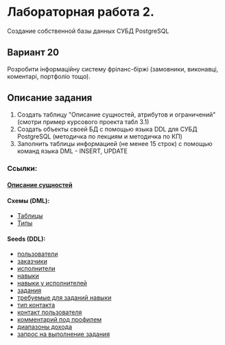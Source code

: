 # Лабораторная работа 2. 
Создание собственной базы данных СУБД PostgreSQL
## Вариант 20
Розробити інформаційну систему фріланс-біржі (замовники, виконавці, коментарі, портфоліо тощо).

## Описание задания
1. Создать таблицу "Описание сущностей, атрибутов и ограничений" (смотри пример курсового проекта табл 3.1)
2. Создать объекты своей БД с помощью языка DDL для СУБД PostgreSQL (методичка по лекциям и методичка по КП)
3. Заполнить таблицы информацией (не менее 15 строк) с помощью команд языка DML - INSERT, UPDATE

### Ссылки:
#### [Описание сущностей](./entities-description.md)
#### Схемы (DML):
- [Таблицы](./db/schemas/index.sql)
- [Типы](./db/schemas/types.sql)
#### Seeds (DDL):
- [пользователи](./db/seeds/member_seed.sql)
- [заказчики](./db/seeds/customer_seed.sql)
- [исполнители](./db/seeds/performer_seed.sql)
- [навыки](./db/seeds/skill_seed.sql)
- [навыки у исполнителей](./db/seeds/performer_skill_seed.sql)
- [задания](./db/seeds/customer_order_seed.sql)
- [требуемые для заданий навыки](./db/seeds/required_skill_seed.sql)
- [тип контакта](./db/seeds/contact_type_seed.sql)
- [контакт пользователя](./db/seeds/contact_seed.sql)
- [комментарий под профилем](./db/seeds/comment_seed.sql)
- [диапазоны дохода](./db/seeds/income_range_seed.sql)
- [запрос на выполнение задания](./db/seeds/perform_request_seed.sql)
